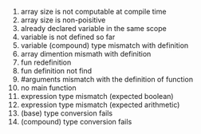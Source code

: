 1. array size is not computable at compile time
2. array size is non-poisitive
3. already declared variable in the same scope
4. variable is not defined so far
5. variable (compound) type mismatch with definition
6. array dimention mismath with definition
7. fun redefinition
8. fun definition not find
9. #arguments mismatch with the definition of function
10. no main function
11. expression type mismatch (expected boolean)
12. expression type mismatch (expected arithmetic)
13. (base) type conversion fails
14. (compound) type conversion fails